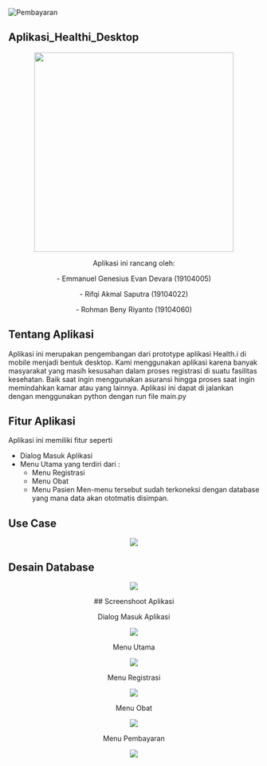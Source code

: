 ![Pembayaran](https://user-images.githubusercontent.com/72756374/127591174-4a95e109-2060-477d-accb-c73b3907a464.jpg)
## Aplikasi_Healthi_Desktop
<p align="center">
 <img src="https://user-images.githubusercontent.com/72756374/127510787-a82c8bef-a705-427d-8ba8-3b732cfa1cd2.png" width="400" height="400">
 </p>

<p align="center"> Aplikasi ini rancang oleh: </p>
<p align="center"> - Emmanuel Genesius Evan Devara (19104005) </p>
<p align="center"> - Rifqi Akmal Saputra           (19104022) </p>
<p align="center"> - Rohman Beny Riyanto           (19104060) </p>

## Tentang Aplikasi
Aplikasi ini merupakan pengembangan dari prototype aplikasi Health.i di mobile menjadi bentuk desktop. Kami menggunakan aplikasi karena banyak masyarakat yang masih kesusahan dalam proses registrasi di suatu fasilitas kesehatan. Baik saat ingin menggunakan asuransi hingga proses saat ingin memindahkan kamar atau yang lainnya. Aplikasi ini dapat di jalankan dengan menggunakan python dengan run file main.py

## Fitur Aplikasi
Aplikasi ini memiliki fitur seperti
 - Dialog Masuk Aplikasi
 - Menu Utama yang terdiri dari :
   - Menu Registrasi
   - Menu Obat
   - Menu Pasien
Men-menu tersebut sudah terkoneksi dengan database yang mana data akan ototmatis disimpan.

## Use Case
<p align="center">
<img src="https://user-images.githubusercontent.com/72756374/127512391-510000be-67e8-4405-8368-715a0803f5aa.png" > </p>

## Desain Database
<p align="center">
<img src="https://user-images.githubusercontent.com/72756374/127587665-510ea14e-540c-449c-89ae-56b0313f6d27.png"> </p>

<p align="center"> ## Screenshoot Aplikasi </p>
<p align="center">
 Dialog Masuk Aplikasi</p>
 <p align="center">
<img src="https://user-images.githubusercontent.com/72756374/127589775-2c5784cc-5b63-4412-98f0-9801445a0a39.png"> </p>
 <p align="center">
 Menu Utama</p>
 <p align="center">
<img src="https://user-images.githubusercontent.com/72756374/127589778-567a20f7-8f4d-4e17-8235-62e18847cfa2.png"> </p>
 <p align="center">
 Menu Registrasi</p>
 <p align="center">
<img src="https://user-images.githubusercontent.com/72756374/127590175-fa541a5d-e061-4e99-8187-4fd9bda6e97e.jpg"> </p> 
 <p align="center">
 Menu Obat</p>
 <p align="center">
<img src="https://user-images.githubusercontent.com/72756374/127590197-52b225e5-4c26-4ade-bcb7-1555302607d8.jpg"> </p>
 <p align="center">
 Menu Pembayaran</p>
 <p align="center">
<img src="https://user-images.githubusercontent.com/72756374/127591198-2c385c6e-bf71-4644-b16e-89faa9eb3d2e.jpg"></p>




